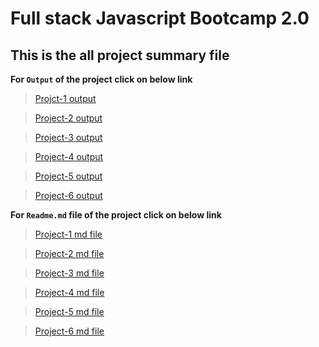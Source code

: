 # Full stack Javascript Bootcamp 2.0

## This is the all project summary file


**For `Output` of the project click on below link**

>[Projct-1 output](./Project%20Css-1/output.png)

>[Project-2 output](./Project%20css-2/output.png)

>[Project-3 output](./Project-3_2/output.png)

>[Project-4 output](./Project%204/output.png)

>[Project-5 output](./Project%205/output.png)

>[Project-6 output](./Project%206/output.png)


**For `Readme.md` file of the project click on below link**

>[Project-1 md file](./Project%20Css-1/readme.md)

>[Project-2 md file](./Project%20css-2/readme.md)

>[Project-3 md file](./Project-3_2/readme.md)

>[Project-4 md file](./Project%204/readme.md)

>[Project-5 md file](./Project%205/readme.md)

>[Project-6 md file](./Project%206/readme.md)